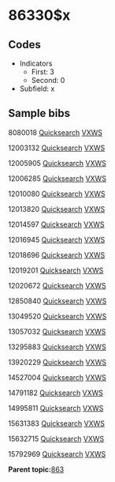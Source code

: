 # 86330$x

## Codes

-   Indicators
    -   First: 3
    -   Second: 0
-   Subfield: x

## Sample bibs

8080018 [Quicksearch](https://search.library.yale.edu/catalog/8080018) [VXWS](http://prodorbis.library.yale.edu:7014/vxws/GetHoldingsService?bibId=8080018)

12003132 [Quicksearch](https://search.library.yale.edu/catalog/12003132) [VXWS](http://prodorbis.library.yale.edu:7014/vxws/GetHoldingsService?bibId=12003132)

12005905 [Quicksearch](https://search.library.yale.edu/catalog/12005905) [VXWS](http://prodorbis.library.yale.edu:7014/vxws/GetHoldingsService?bibId=12005905)

12006285 [Quicksearch](https://search.library.yale.edu/catalog/12006285) [VXWS](http://prodorbis.library.yale.edu:7014/vxws/GetHoldingsService?bibId=12006285)

12010080 [Quicksearch](https://search.library.yale.edu/catalog/12010080) [VXWS](http://prodorbis.library.yale.edu:7014/vxws/GetHoldingsService?bibId=12010080)

12013820 [Quicksearch](https://search.library.yale.edu/catalog/12013820) [VXWS](http://prodorbis.library.yale.edu:7014/vxws/GetHoldingsService?bibId=12013820)

12014597 [Quicksearch](https://search.library.yale.edu/catalog/12014597) [VXWS](http://prodorbis.library.yale.edu:7014/vxws/GetHoldingsService?bibId=12014597)

12016945 [Quicksearch](https://search.library.yale.edu/catalog/12016945) [VXWS](http://prodorbis.library.yale.edu:7014/vxws/GetHoldingsService?bibId=12016945)

12018696 [Quicksearch](https://search.library.yale.edu/catalog/12018696) [VXWS](http://prodorbis.library.yale.edu:7014/vxws/GetHoldingsService?bibId=12018696)

12019201 [Quicksearch](https://search.library.yale.edu/catalog/12019201) [VXWS](http://prodorbis.library.yale.edu:7014/vxws/GetHoldingsService?bibId=12019201)

12020672 [Quicksearch](https://search.library.yale.edu/catalog/12020672) [VXWS](http://prodorbis.library.yale.edu:7014/vxws/GetHoldingsService?bibId=12020672)

12850840 [Quicksearch](https://search.library.yale.edu/catalog/12850840) [VXWS](http://prodorbis.library.yale.edu:7014/vxws/GetHoldingsService?bibId=12850840)

13049520 [Quicksearch](https://search.library.yale.edu/catalog/13049520) [VXWS](http://prodorbis.library.yale.edu:7014/vxws/GetHoldingsService?bibId=13049520)

13057032 [Quicksearch](https://search.library.yale.edu/catalog/13057032) [VXWS](http://prodorbis.library.yale.edu:7014/vxws/GetHoldingsService?bibId=13057032)

13295883 [Quicksearch](https://search.library.yale.edu/catalog/13295883) [VXWS](http://prodorbis.library.yale.edu:7014/vxws/GetHoldingsService?bibId=13295883)

13920229 [Quicksearch](https://search.library.yale.edu/catalog/13920229) [VXWS](http://prodorbis.library.yale.edu:7014/vxws/GetHoldingsService?bibId=13920229)

14527004 [Quicksearch](https://search.library.yale.edu/catalog/14527004) [VXWS](http://prodorbis.library.yale.edu:7014/vxws/GetHoldingsService?bibId=14527004)

14791182 [Quicksearch](https://search.library.yale.edu/catalog/14791182) [VXWS](http://prodorbis.library.yale.edu:7014/vxws/GetHoldingsService?bibId=14791182)

14995811 [Quicksearch](https://search.library.yale.edu/catalog/14995811) [VXWS](http://prodorbis.library.yale.edu:7014/vxws/GetHoldingsService?bibId=14995811)

15631383 [Quicksearch](https://search.library.yale.edu/catalog/15631383) [VXWS](http://prodorbis.library.yale.edu:7014/vxws/GetHoldingsService?bibId=15631383)

15632715 [Quicksearch](https://search.library.yale.edu/catalog/15632715) [VXWS](http://prodorbis.library.yale.edu:7014/vxws/GetHoldingsService?bibId=15632715)

15792969 [Quicksearch](https://search.library.yale.edu/catalog/15792969) [VXWS](http://prodorbis.library.yale.edu:7014/vxws/GetHoldingsService?bibId=15792969)

**Parent topic:**[863](../../tags/863/863.md)

